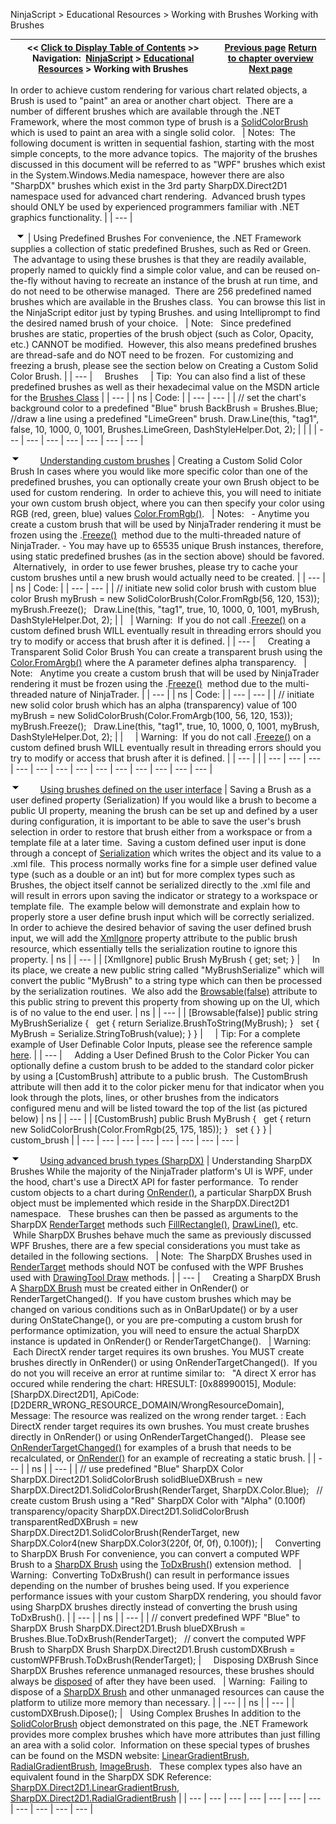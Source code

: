 ﻿
NinjaScript > Educational Resources > Working with Brushes
Working with Brushes

| << [Click to Display Table of Contents](working_with_brushes.md) >> **Navigation:**     [NinjaScript](ninjascript.md) > [Educational Resources](educational_resources.md) > Working with Brushes | [Previous page](using_sharpdx_for_custom_chart_rendering.md) [Return to chapter overview](educational_resources.md) [Next page](working_with_chart_object_coordinates.md) |
| --- | --- |
In order to achieve custom rendering for various chart related objects, a Brush is used to "paint" an area or another chart object.  There are a number of different brushes which are available through the .NET Framework, where the most common type of brush is a [SolidColorBrush](https://msdn.microsoft.com/en-us/library/system.windows.media.solidcolorbrush(v=vs.110).aspx) which is used to paint an area with a single solid color. 
 
| Notes:  The following document is written in sequential fashion, starting with the most simple concepts, to the more advance topics.  The majority of the brushes discussed in this document will be referred to as "WPF" brushes which exist in the System.Windows.Media namespace, however there are also "SharpDX" brushes which exist in the 3rd party SharpDX.Direct2D1 namespace used for advanced chart rendering.  Advanced brush types should ONLY be used by experienced programmers familiar with .NET graphics functionality. |
| --- |

 
![tog_minus](tog_minus.gif)
| Using Predefined Brushes For convenience, the .NET Framework supplies a collection of static predefined Brushes, such as Red or Green.  The advantage to using these brushes is that they are readily available, properly named to quickly find a simple color value, and can be reused on-the-fly without having to recreate an instance of the brush at run time, and do not need to be otherwise managed.  There are 256 predefined named brushes which are available in the Brushes class.  You can browse this list in the NinjaScript editor just by typing Brushes. and using Intelliprompt to find the desired named brush of your choice.      | Note:   Since predefined brushes are static, properties of the brush object (such as Color, Opacity, etc.) CANNOT be modified.  However, this also means predefined brushes are thread-safe and do NOT need to be frozen.  For customizing and freezing a brush, please see the section below on Creating a Custom Solid Color Brush. | | --- |        Brushes       | Tip:  You can also find a list of these predefined brushes as well as their hexadecimal value on the MSDN article for the [Brushes Class](https://msdn.microsoft.com/en-us/library/system.windows.media.brushes(v=vs.110).aspx) | | --- |
| ns | Code: |
| --- | --- |
| // set the chart's background color to a predefined "Blue" brush BackBrush = Brushes.Blue;   //draw a line using a predefined "LimeGreen" brush. Draw.Line(this, "tag1", false, 10, 1000, 0, 1001, Brushes.LimeGreen, DashStyleHelper.Dot, 2); | | |
| --- | --- | --- | --- | --- | --- | --- |

![tog_minus](tog_minus.gif)        [Understanding custom brushes](javascript:HMToggle('toggle','Understandingcustombrushes','Understandingcustombrushes_ICON'))
| Creating a Custom Solid Color Brush In cases where you would like more specific color than one of the predefined brushes, you can optionally create your own Brush object to be used for custom rendering.  In order to achieve this, you will need to initiate your own custom brush object, where you can then specify your color using RGB (red, green, blue) values [Color.FromRgb()](https://msdn.microsoft.com/en-us/library/system.windows.media.color.fromrgb(v=vs.110).aspx).      | Notes:   - Anytime you create a custom brush that will be used by NinjaTrader rendering it must be frozen using the .[Freeze()](https://msdn.microsoft.com/en-us/library/ms557735(v=vs.110).aspx)  method due to the multi-threaded nature of NinjaTrader. - You may have up to 65535 unique Brush instances, therefore, using static predefined brushes (as in the section above) should be favored.  Alternatively,  in order to use fewer brushes, please try to cache your custom brushes until a new brush would actually need to be created. | | --- |
| ns | Code: |
| --- | --- |
| // initiate new solid color brush with custom blue color Brush myBrush = new SolidColorBrush(Color.FromRgb(56, 120, 153)); myBrush.Freeze();    Draw.Line(this, "tag1", true, 10, 1000, 0, 1001, myBrush, DashStyleHelper.Dot, 2); | |        | Warning:  If you do not call .[Freeze()](https://msdn.microsoft.com/en-us/library/ms557735(v=vs.110).aspx) on a custom defined brush WILL eventually result in threading errors should you try to modify or access that brush after it is defined. | | --- |        Creating a Transparent Solid Color Brush You can create a transparent brush using the [Color.FromArgb()](https://msdn.microsoft.com/en-us/library/system.windows.media.color.fromargb(v=vs.110).aspx) where the A parameter defines alpha transparency.      | Note:   Anytime you create a custom brush that will be used by NinjaTrader rendering it must be frozen using the .[Freeze()](https://msdn.microsoft.com/en-us/library/ms557735(v=vs.110).aspx)  method due to the multi-threaded nature of NinjaTrader. | | --- |
| ns | Code: |
| --- | --- |
| // initiate new solid color brush which has an alpha (transparency) value of 100 myBrush = new SolidColorBrush(Color.FromArgb(100, 56, 120, 153)); myBrush.Freeze();    Draw.Line(this, "tag1", true, 10, 1000, 0, 1001, myBrush, DashStyleHelper.Dot, 2); | |          | Warning:  If you do not call .[Freeze()](https://msdn.microsoft.com/en-us/library/ms557735(v=vs.110).aspx) on a custom defined brush WILL eventually result in threading errors should you try to modify or access that brush after it is defined. | | --- | |
| --- | --- | --- | --- | --- | --- | --- | --- | --- | --- | --- | --- | --- |

![tog_minus](tog_minus.gif)        [Using brushes defined on the user interface](javascript:HMToggle('toggle','Userdefinedbrushes','Userdefinedbrushes_ICON'))
| Saving a Brush as a user defined property (Serialization) If you would like a brush to become a public UI property, meaning the brush can be set up and defined by a user during configuration, it is important to be able to save the user's brush selection in order to restore that brush either from a workspace or from a template file at a later time.  Saving a custom defined user input is done through a concept of [Serialization](https://msdn.microsoft.com/en-us/library/ms233843.aspx) which writes the object and its value to a .xml file.  This process normally works fine for a simple user defined value type (such as a double or an int) but for more complex types such as Brushes, the object itself cannot be serialized directly to the .xml file and will result in errors upon saving the indicator or strategy to a workspace or template file.  The example below will demonstrate and explain how to properly store a user define brush input which will be correctly serialized.     In order to achieve the desired behavior of saving the user defined brush input, we will add the [XmlIgnore](https://msdn.microsoft.com/en-us/library/system.xml.serialization.xmlignoreattribute(v=vs.110).aspx) property attribute to the public brush resource, which essentially tells the serialization routine to ignore this property.
| ns |
| --- |
| [XmlIgnore] public Brush MyBrush { get; set; } |        In its place, we create a new public string called "MyBrushSerialize" which will convert the public "MyBrush" to a string type which can then be processed by the serialization routines.  We also add the [Browsable(false)](https://msdn.microsoft.com/en-us/library/system.componentmodel.browsableattribute(v=vs.110).aspx) attribute to this public string to prevent this property from showing up on the UI, which is of no value to the end user.
| ns |
| --- |
| [Browsable(false)] public string MyBrushSerialize {    get { return Serialize.BrushToString(MyBrush); }    set { MyBrush = Serialize.StringToBrush(value); } } |          | Tip: For a complete example of User Definable Color Inputs, please see the reference sample [here](user_definable_color_inputs.md). | | --- |        Adding a User Defined Brush to the Color Picker You can optionally define a custom brush to be added to the standard color picker by using a [CustomBrush] attribute to a public brush.  The CustomBrush attribute will then add it to the color picker menu for that indicator when you look through the plots, lines, or other brushes from the indicators configured menu and will be listed toward the top of the list (as pictured below)
| ns |
| --- |
| [CustomBrush] public Brush MyBrush {     get { return new SolidColorBrush(Color.FromRgb(25, 175, 185)); }     set { } } |      custom_brush |
| --- | --- | --- | --- | --- | --- | --- | --- |

![tog_minus](tog_minus.gif)        [Using advanced brush types (SharpDX)](javascript:HMToggle('toggle','AdvancedBrushTypesSharpDX','AdvancedBrushTypesSharpDX_ICON'))
| Understanding SharpDX Brushes While the majority of the NinjaTrader platform's UI is WPF, under the hood, chart's use a DirectX API for faster performance.  To render custom objects to a chart during [OnRender()](onrender.md), a particular SharpDX Brush object must be implemented which reside in the SharpDX.Direct2D1 namespace.   These brushes can then be passed as arguments to the SharpDX [RenderTarget](rendertarget.md) methods such [FillRectangle()](fillrectangle.md), [DrawLine()](drawline2.md), etc.  While SharpDX Brushes behave much the same as previously discussed WPF Brushes, there are a few special considerations you must take as detailed in the following sections.     | Note:  The SharpDX Brushes used in [RenderTarget](rendertarget.md) methods should NOT be confused with the WPF Brushes used with [DrawingTool Draw](drawing.md) methods. | | --- |        Creating a SharpDX Brush A [SharpDX Brush](sharpdx_direct2d1_brush.md) must be created either in OnRender() or RenderTargetChanged().  If you have custom brushes which may be changed on various conditions such as in OnBarUpdate() or by a user during OnStateChange(), or you are pre-computing a custom brush for performance optimization, you will need to ensure the actual SharpDX instance is updated in OnRender() or RenderTargetChange().     | Warning:  Each DirectX render target requires its own brushes. You MUST create brushes directly in OnRender() or using OnRenderTargetChanged().  If you do not you will receive an error at runtime similar to:    "A direct X error has occured while rendering the chart: HRESULT: [0x88990015], Module: [SharpDX.Direct2D1], ApiCode: [D2DERR_WRONG_RESOURCE_DOMAIN/WrongResourceDomain], Message: The resource was realized on the wrong render target. : Each DirectX render target requires its own brushes. You must create brushes directly in OnRender() or using OnRenderTargetChanged().   Please see [OnRenderTargetChanged()](onrendertargetchanged.md) for examples of a brush that needs to be recalculated, or [OnRender()](onrender.md) for an example of recreating a static brush. | | --- |
| ns |
| --- |
| // use predefined "Blue" SharpDX Color SharpDX.Direct2D1.SolidColorBrush solidBlueDXBrush = new SharpDX.Direct2D1.SolidColorBrush(RenderTarget, SharpDX.Color.Blue);   // create custom Brush using a "Red" SharpDX Color with "Alpha" (0.100f) transparency/opacity SharpDX.Direct2D1.SolidColorBrush transparentRedDXBrush = new SharpDX.Direct2D1.SolidColorBrush(RenderTarget, new SharpDX.Color4(new SharpDX.Color3(220f, 0f, 0f), 0.100f)); |        Converting to SharpDX Brush For convenience, you can convert a computed WPF Brush to a [SharpDX Brush](sharpdx_direct2d1_brush.md) using the [ToDxBrush(](dxextensions_todxbrush.md)) extension method.     | Warning:  Converting ToDxBrush() can result in performance issues depending on the number of brushes being used. If you experience performance issues with your custom SharpDX rendering, you should favor using SharpDX brushes directly instead of converting the brush using ToDxBrush(). | | --- |
| ns |
| --- |
| // convert predefined WPF "Blue" to SharpDX Brush SharpDX.Direct2D1.Brush blueDXBrush = Brushes.Blue.ToDxBrush(RenderTarget);   // convert the computed WPF Brush to SharpDX Brush SharpDX.Direct2D1.Brush customDXBrush = customWPFBrush.ToDxBrush(RenderTarget); |        Disposing DXBrush Since SharpDX Brushes reference unmanaged resources, these brushes should always be [disposed](sharpdx_disposebase.md) of after they have been used.     | Warning:  Failing to dispose of a [SharpDX Brush](sharpdx_direct2d1_brush.md) and other unmanaged resources can cause the platform to utilize more memory than necessary. | | --- |
| ns |
| --- |
| customDXBrush.Dipose(); |      Using Complex Brushes In addition to the [SolidColorBrush](https://msdn.microsoft.com/en-us/library/system.windows.media.solidcolorbrush(v=vs.110).aspx) object demonstrated on this page, the .NET Framework provides more complex brushes which have more attributes than just filling an area with a solid color.  Information on these special types of brushes can be found on the MSDN website: [LinearGradientBrush](https://msdn.microsoft.com/en-us/library/system.windows.media.lineargradientbrush(v=vs.110).aspx), [RadialGradientBrush](https://msdn.microsoft.com/en-us/library/system.windows.media.radialgradientbrush(v=vs.110).aspx), [ImageBrush](https://msdn.microsoft.com/en-us/library/system.windows.media.imagebrush(v=vs.110).aspx).   These complex types also have an equivalent found in the SharpDX SDK Reference: [SharpDX.Direct2D1.LinearGradientBrush](sharpdx_direct2d1_lineargradientbrush.md), [SharpDX.Direct2D1.RadialGradientBrush](sharpdx_direct2d1_radialgradientbrush.md) |
| --- | --- | --- | --- | --- | --- | --- | --- | --- | --- | --- |
